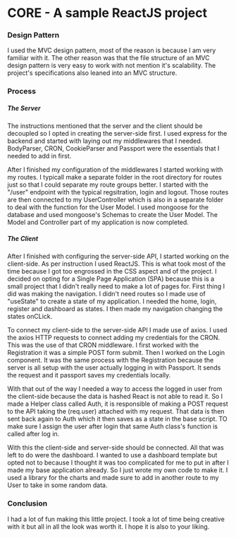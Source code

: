 # CORE - A sample ReactJS project

### Design Pattern
I used the MVC design pattern, most of the reason is because I am very familiar with it. The other reason was that the file structure of an MVC design pattern is very easy to work with not mention it's scalability. The project's specifications also leaned into an MVC structure.

### Process
##### The Server
The instructions mentioned that the server and the client should be decoupled so I opted in creating the server-side first. I used express for the backend and started with laying out my middlewares that I needed. BodyParser, CRON, CookieParser and Passport were the essentials that I needed to add in first.

After I finished my configuration of the middlewares I started working with my routes. I typicall make a separate folder in the root directory for routes just so that I could separate my route groups better. I started with the "/user" endpoint with the typical regsitration, login and logout. Those routes are then connected to my UserController which is also in a separate folder to deal with the function for the User Model. I used mongoose for the database and used mongoose's Schemas to create the User Model. The Model and Controller part of my application is now completed.

##### The Client
After I finished with configuring the server-side API, I started working on the client-side. As per instruction I used ReactJS. This is what took most of the time because I got too engrossed in the CSS aspect and of the project. I decided on opting for a Single Page Application (SPA) because this is a small project that I didn't really need to make a lot of pages for. First thing I did was making the navigation. I didn't need routes so I made use of "useState" to create a state of my application. I needed the home, login, register and dashboard as states. I then made my navigation changing the states onCLick.

To connect my client-side to the server-side API I made use of axios. I used the axios HTTP requests to connect adding my credentials for the CRON. This was the use of that CRON middleware. I first worked with the Registration it was a simple POST form submit. Then I worked on the Login component. It was the same process with the Registration because the server is all setup with the user actually logging in with Passport. It sends the request and it passport saves my credentials locally.

With that out of the way I needed a way to access the logged in user from the client-side because the data is hashed React is not able to read it. So I made a Helper class called Auth, it is responsible of making a POST request to the API taking the (req.user) attached with my request. That data is then sent back again to Auth which it then saves as a state in the base script. TO make sure I assign the user after login that same Auth class's function is called after log in.

With this the client-side and server-side should be connected. All that was left to do were the dashboard. I wanted to use a dashboard template but opted not to because I thought it was too complicated for me to put in after I made my base application already. So I just wrote my own code to make it. I used a library for the charts and made sure to add in another route to my User to take in some random data.

### Conclusion
I had a lot of fun making this little project. I took a lot of time being creative with it but all in all the look was worth it. I hope it is also to your liking.